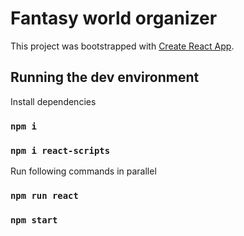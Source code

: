 # Fantasy world organizer

This project was bootstrapped with [Create React App](https://github.com/facebook/create-react-app).

## Running the dev environment

Install dependencies

### `npm i`

### `npm i react-scripts`

Run following commands in parallel

### `npm run react`

### `npm start`
